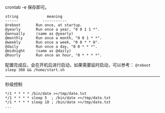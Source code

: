 crontab -e
保存即可。

```
string             meaning
------           -----------
@reboot       Run once, at startup.
@yearly       Run once a year, "0 0 1 1 *".
@annually     (same as @yearly)
@monthly      Run once a month, "0 0 1 * *".
@weekly       Run once a week, "0 0 * * 0".
@daily        Run once a day, "0 0 * * *".
@midnight     (same as @daily)
@hourly       Run once an hour, "0 * * * *".
```

配置完成后，会在开机后进行启动，如果需要延时启动，可以参考：
`@reboot sleep 300 && /home/start.sh`

---
秒级控制
```
*/1 * * * * /bin/date >>/tmp/date.txt
*/1 * * * * sleep 5  ; /bin/date >>/tmp/date.txt
*/1 * * * * sleep 10 ; /bin/date >>/tmp/date.txt
...
```